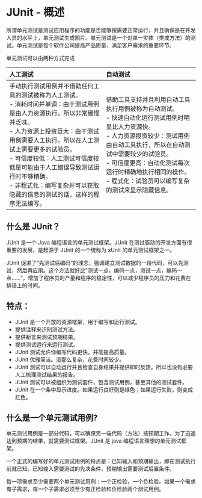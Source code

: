 # JUnit - 概述

所谓单元测试是测试应用程序的功能是否能够按需要正常运行，并且确保是在开发人员的水平上，单元测试生成图片。单元测试是一个对单一实体（类或方法）的测试。单元测试是每个软件公司提高产品质量、满足客户需求的重要环节。

单元测试可以由两种方式完成

|人工测试|自动测试|
|:--------|:-------|
|手动执行测试用例并不借助任何工具的测试被称为人工测试。</br>  - 消耗时间并单调：由于测试用例是由人力资源执行，所以非常缓慢并乏味。</br> - 人力资源上投资巨大：由于测试用例需要人工执行，所以在人工测试上需要更多的试验员。</br> - 可信度较低：人工测试可信度较低是可能由于人工错误导致测试运行时不够精确。</br> - 非程式化：编写复杂并可以获取隐藏的信息的测试的话，这样的程序无法编写。|借助工具支持并且利用自动工具执行用例被称为自动测试。</br>- 快速自动化运行测试用例时明显比人力资源快。 </br> - 人力资源投资较少：测试用例由自动工具执行，所以在自动测试中需要较少的试验员。</br> - 可信度更高：自动化测试每次运行时精确地执行相同的操作。</br>- 程式化：试验员可以编写复杂的测试来显示隐藏信息。|

## 什么是 JUnit？

JUnit 是一个 Java 编程语言的单元测试框架。JUnit 在测试驱动的开发方面有很重要的发展，是起源于 JUnit 的一个统称为 xUnit 的单元测试框架之一。

JUnit 促进了“先测试后编码”的理念，强调建立测试数据的一段代码，可以先测试，然后再应用。这个方法就好比“测试一点，编码一点，测试一点，编码一点……”，增加了程序员的产量和程序的稳定性，可以减少程序员的压力和花费在排错上的时间。

## 特点：

- JUnit 是一个开放的资源框架，用于编写和运行测试。  
- 提供注释来识别测试方法。  
- 提供断言来测试预期结果。  
- 提供测试运行来运行测试。  
- JUnit 测试允许你编写代码更快，并能提高质量。  
- JUnit 优雅简洁。没那么复杂，花费时间较少。
- JUnit 测试可以自动运行并且检查自身结果并提供即时反馈。所以也没有必要人工梳理测试结果的报告。
- JUnit 测试可以被组织为测试套件，包含测试用例，甚至其他的测试套件。
- JUnit 在一个条中显示进度。如果运行良好则是绿色；如果运行失败，则变成红色。

## 什么是一个单元测试用例?

单元测试用例是一部分代码，可以确保另一端代码（方法）按预期工作。为了迅速达到预期的结果，就需要测试框架。JUnit 是 java 编程语言理想的单元测试框架。

一个正式的编写好的单元测试用例的特点是：已知输入和预期输出，即在测试执行前就已知。已知输入需要测试的先决条件，预期输出需要测试后置条件。

每一项需求至少需要两个单元测试用例：一个正检验，一个负检验。如果一个需求有子需求，每一个子需求必须至少有正检验和负检验两个测试用例。




